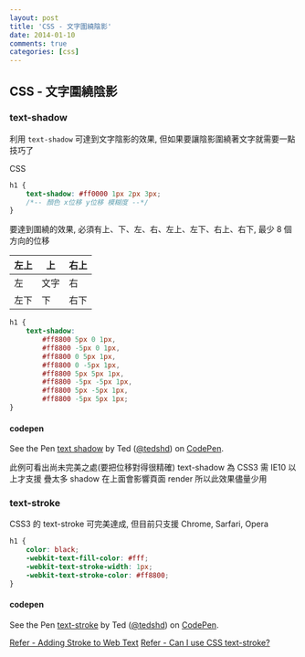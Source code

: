 ```yaml
---
layout: post
title: 'CSS - 文字圍繞陰影'
date: 2014-01-10
comments: true
categories: [css]
---
```

## CSS - 文字圍繞陰影

### text-shadow

利用 ```text-shadow``` 可達到文字陰影的效果, 但如果要讓陰影圍繞著文字就需要一點技巧了

CSS

```css
h1 {
    text-shadow: #ff0000 1px 2px 3px;
    /*-- 顏色 x位移 y位移 模糊度 --*/
}
```

要達到圍繞的效果, 必須有上、下、左、右、左上、左下、右上、右下, 最少 8 個方向的位移

| 左上 | 上 | 右上 |
|------|------|------|
| 左 | 文字 | 右 |
| 左下 | 下 | 右下 |

```css
h1 {
    text-shadow:
        #ff8800 5px 0 1px,
        #ff8800 -5px 0 1px,
        #ff8800 0 5px 1px,
        #ff8800 0 -5px 1px,
        #ff8800 5px 5px 1px,
        #ff8800 -5px -5px 1px,
        #ff8800 5px -5px 1px,
        #ff8800 -5px 5px 1px;
}
```

#### codepen

<p data-height="268" data-theme-id="2982" data-slug-hash="HxLJB" data-default-tab="result" class='codepen'>See the Pen <a href='http://codepen.io/tedshd/pen/HxLJB'>text shadow</a> by Ted (<a href='http://codepen.io/tedshd'>@tedshd</a>) on <a href='http://codepen.io'>CodePen</a>.</p>
<script async src="//codepen.io/assets/embed/ei.js"></script>

此例可看出尚未完美之處(要把位移對得很精確)
text-shadow 為 CSS3 需 IE10 以上才支援
疊太多 shadow 在上面會影響頁面 render
所以此效果儘量少用

### text-stroke

CSS3 的 text-stroke 可完美達成, 但目前只支援 Chrome, Sarfari, Opera

```css
h1 {
	color: black;
	-webkit-text-fill-color: #fff;
	-webkit-text-stroke-width: 1px;
	-webkit-text-stroke-color: #ff8800;
}
```

#### codepen

<p data-height="268" data-theme-id="2982" data-slug-hash="huBoJ" data-default-tab="result" class='codepen'>See the Pen <a href='http://codepen.io/tedshd/pen/huBoJ'>text-stroke</a> by Ted (<a href='http://codepen.io/tedshd'>@tedshd</a>) on <a href='http://codepen.io'>CodePen</a>.</p>
<script async src="//codepen.io/assets/embed/ei.js"></script>


[Refer - Adding Stroke to Web Text](http://css-tricks.com/adding-stroke-to-web-text/)
[Refer - Can I use CSS text-stroke?](http://caniuse.com/text-stroke)
